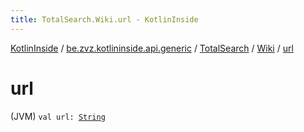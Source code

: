 ```yaml
---
title: TotalSearch.Wiki.url - KotlinInside
---
```


[KotlinInside](../../../index.html) / [be.zvz.kotlininside.api.generic](../../index.html) / [TotalSearch](../index.html) / [Wiki](index.html) / [url](./url.html)

# url

(JVM) `val url: `[`String`](https://kotlinlang.org/api/latest/jvm/stdlib/kotlin/-string/index.html)